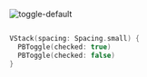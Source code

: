 ![toggle-default](https://github.com/powerhome/playbook/assets/92755007/bd99bd01-d577-4455-b1f9-a88b637e8a60)


```swift

VStack(spacing: Spacing.small) {
  PBToggle(checked: true)
  PBToggle(checked: false)
}

```
